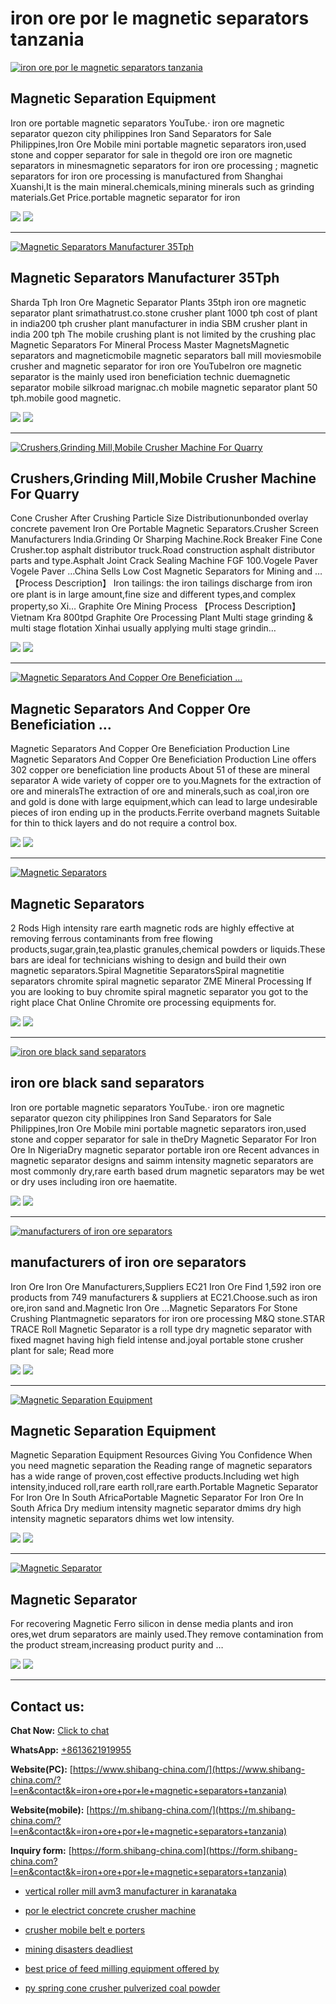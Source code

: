 # iron ore por le magnetic separators tanzania

<a href="https://swt.shibang-china.com/?l=en&img&k=iron+ore+por+le+magnetic+separators+tanzania" target="_blank">![iron ore por le magnetic separators tanzania](http://static.shibang-china.com/all-800x300/1035.jpg)</a>

## Magnetic Separation Equipment
Iron ore portable magnetic separators YouTube.&#183; iron ore magnetic separator quezon city philippines Iron Sand Separators for Sale Philippines,Iron Ore Mobile mini portable magnetic separators iron,used stone and copper separator for sale in thegold ore iron ore magnetic separators in minesmagnetic separators for iron ore processing ; magnetic separators for iron ore processing is manufactured from Shanghai Xuanshi,It is the main mineral.chemicals,mining minerals such as grinding materials.Get Price.portable magnetic separator for iron


<a href="https://whatsapp.shibangsoft.com/WhatsApp.php" target="_blank" title="WhatsApp">![](http://static.shibang-china.com/icon/whatsapp.png)</a> <a href="https://swt.shibang-china.com/?l=en&icon&k=iron+ore+por+le+magnetic+separators+tanzania" target="_blank">![](http://static.shibang-china.com/icon/chat-en.png)</a>

---

<a href="https://swt.shibang-china.com/?l=en&img&k=iron+ore+por+le+magnetic+separators+tanzania" target="_blank">![Magnetic Separators Manufacturer 35Tph](http://static.shibang-china.com/all-800x300/211.jpg)</a>

## Magnetic Separators Manufacturer 35Tph
Sharda Tph Iron Ore Magnetic Separator Plants 35tph iron ore magnetic separator plant srimathatrust.co.stone crusher plant 1000 tph cost of plant in india200 tph crusher plant manufacturer in india SBM crusher plant in india 200 tph The mobile crushing plant is not limited by the crushing plac Magnetic Separators For Mineral Process Master MagnetsMagnetic separators and magneticmobile magnetic separators ball mill moviesmobile crusher and magnetic separator for iron ore YouTubeIron ore magnetic separator is the mainly used iron beneficiation technic duemagnetic separator mobile silkroad marignac.ch mobile magnetic separator plant 50 tph.mobile good magnetic.


<a href="https://whatsapp.shibangsoft.com/WhatsApp.php" target="_blank" title="WhatsApp">![](http://static.shibang-china.com/icon/whatsapp.png)</a> <a href="https://swt.shibang-china.com/?l=en&icon&k=iron+ore+por+le+magnetic+separators+tanzania" target="_blank">![](http://static.shibang-china.com/icon/chat-en.png)</a>

---

<a href="https://swt.shibang-china.com/?l=en&img&k=iron+ore+por+le+magnetic+separators+tanzania" target="_blank">![Crushers,Grinding Mill,Mobile Crusher Machine For Quarry](http://static.shibang-china.com/all-800x300/1382.jpg)</a>

## Crushers,Grinding Mill,Mobile Crusher Machine For Quarry
Cone Crusher After Crushing Particle Size Distributionunbonded overlay concrete pavement Iron Ore Portable Magnetic Separators.Crusher Screen Manufacturers India.Grinding Or Sharping Machine.Rock Breaker Fine Cone Crusher.top asphalt distributor truck.Road construction asphalt distributor parts and type.Asphalt Joint Crack Sealing Machine FGF 100.Vogele Paver Vogele Paver …China Sells Low Cost Magnetic Separators for Mining and …【Process Description】 Iron tailings: the iron tailings discharge from iron ore plant is in large amount,fine size and different types,and complex property,so Xi… Graphite Ore Mining Process 【Process Description】 Vietnam Kra 800tpd Graphite Ore Processing Plant Multi stage grinding &amp; multi stage flotation Xinhai usually applying multi stage grindin…


<a href="https://whatsapp.shibangsoft.com/WhatsApp.php" target="_blank" title="WhatsApp">![](http://static.shibang-china.com/icon/whatsapp.png)</a> <a href="https://swt.shibang-china.com/?l=en&icon&k=iron+ore+por+le+magnetic+separators+tanzania" target="_blank">![](http://static.shibang-china.com/icon/chat-en.png)</a>

---

<a href="https://swt.shibang-china.com/?l=en&img&k=iron+ore+por+le+magnetic+separators+tanzania" target="_blank">![Magnetic Separators And Copper Ore Beneficiation …](http://static.shibang-china.com/all-800x300/938.jpg)</a>

## Magnetic Separators And Copper Ore Beneficiation …
Magnetic Separators And Copper Ore Beneficiation Production Line Magnetic Separators And Copper Ore Beneficiation Production Line offers 302 copper ore beneficiation line products About 51 of these are mineral separator A wide variety of copper ore to you.Magnets for the extraction of ore and mineralsThe extraction of ore and minerals,such as coal,iron ore and gold is done with large equipment,which can lead to large undesirable pieces of iron ending up in the products.Ferrite overband magnets Suitable for thin to thick layers and do not require a control box.


<a href="https://whatsapp.shibangsoft.com/WhatsApp.php" target="_blank" title="WhatsApp">![](http://static.shibang-china.com/icon/whatsapp.png)</a> <a href="https://swt.shibang-china.com/?l=en&icon&k=iron+ore+por+le+magnetic+separators+tanzania" target="_blank">![](http://static.shibang-china.com/icon/chat-en.png)</a>

---

<a href="https://swt.shibang-china.com/?l=en&img&k=iron+ore+por+le+magnetic+separators+tanzania" target="_blank">![Magnetic Separators](http://static.shibang-china.com/all-800x300/697.jpg)</a>

## Magnetic Separators
2 Rods High intensity rare earth magnetic rods are highly effective at removing ferrous contaminants from free flowing products,sugar,grain,tea,plastic granules,chemical powders or liquids.These bars are ideal for technicians wishing to design and build their own magnetic separators.Spiral Magnetitie SeparatorsSpiral magnetitie separators chromite spiral magnetic separator ZME Mineral Processing If you are looking to buy chromite spiral magnetic separator you got to the right place Chat Online Chromite ore processing equipments for.


<a href="https://whatsapp.shibangsoft.com/WhatsApp.php" target="_blank" title="WhatsApp">![](http://static.shibang-china.com/icon/whatsapp.png)</a> <a href="https://swt.shibang-china.com/?l=en&icon&k=iron+ore+por+le+magnetic+separators+tanzania" target="_blank">![](http://static.shibang-china.com/icon/chat-en.png)</a>

---

<a href="https://swt.shibang-china.com/?l=en&img&k=iron+ore+por+le+magnetic+separators+tanzania" target="_blank">![iron ore black sand separators](http://static.shibang-china.com/all-800x300/1442.jpg)</a>

## iron ore black sand separators
Iron ore portable magnetic separators YouTube.&#183; iron ore magnetic separator quezon city philippines Iron Sand Separators for Sale Philippines,Iron Ore Mobile mini portable magnetic separators iron,used stone and copper separator for sale in theDry Magnetic Separator For Iron Ore In NigeriaDry magnetic separator portable iron ore Recent advances in magnetic separator designs and saimm intensity magnetic separators are most commonly dry,rare earth based drum magnetic separators may be wet or dry uses including iron ore haematite.


<a href="https://whatsapp.shibangsoft.com/WhatsApp.php" target="_blank" title="WhatsApp">![](http://static.shibang-china.com/icon/whatsapp.png)</a> <a href="https://swt.shibang-china.com/?l=en&icon&k=iron+ore+por+le+magnetic+separators+tanzania" target="_blank">![](http://static.shibang-china.com/icon/chat-en.png)</a>

---

<a href="https://swt.shibang-china.com/?l=en&img&k=iron+ore+por+le+magnetic+separators+tanzania" target="_blank">![manufacturers of iron ore separators](http://static.shibang-china.com/all-800x300/323.jpg)</a>

## manufacturers of iron ore separators
Iron Ore Iron Ore Manufacturers,Suppliers EC21 Iron Ore Find 1,592 iron ore products from 749 manufacturers &amp; suppliers at EC21.Choose.such as iron ore,iron sand and.Magnetic Iron Ore …Magnetic Separators For Stone Crushing Plantmagnetic separators for iron ore processing M&amp;Q stone.STAR TRACE Roll Magnetic Separator is a roll type dry magnetic separator with fixed magnet having high field intense and.joyal portable stone crusher plant for sale; Read more


<a href="https://whatsapp.shibangsoft.com/WhatsApp.php" target="_blank" title="WhatsApp">![](http://static.shibang-china.com/icon/whatsapp.png)</a> <a href="https://swt.shibang-china.com/?l=en&icon&k=iron+ore+por+le+magnetic+separators+tanzania" target="_blank">![](http://static.shibang-china.com/icon/chat-en.png)</a>

---

<a href="https://swt.shibang-china.com/?l=en&img&k=iron+ore+por+le+magnetic+separators+tanzania" target="_blank">![Magnetic Separation Equipment](http://static.shibang-china.com/all-800x300/954.jpg)</a>

## Magnetic Separation Equipment
Magnetic Separation Equipment Resources Giving You Confidence When you need magnetic separation the Reading range of magnetic separators has a wide range of proven,cost effective products.Including wet high intensity,induced roll,rare earth roll,rare earth.Portable Magnetic Separator For Iron Ore In South AfricaPortable Magnetic Separator For Iron Ore In South Africa Dry medium intensity magnetic separator dmims dry high intensity magnetic separators dhims wet low intensity.


<a href="https://whatsapp.shibangsoft.com/WhatsApp.php" target="_blank" title="WhatsApp">![](http://static.shibang-china.com/icon/whatsapp.png)</a> <a href="https://swt.shibang-china.com/?l=en&icon&k=iron+ore+por+le+magnetic+separators+tanzania" target="_blank">![](http://static.shibang-china.com/icon/chat-en.png)</a>

---

<a href="https://swt.shibang-china.com/?l=en&img&k=iron+ore+por+le+magnetic+separators+tanzania" target="_blank">![Magnetic Separator](http://static.shibang-china.com/all-800x300/552.jpg)</a>

## Magnetic Separator
For recovering Magnetic Ferro silicon in dense media plants and iron ores,wet drum separators are mainly used.They remove contamination from the product stream,increasing product purity and …

<a href="https://whatsapp.shibangsoft.com/WhatsApp.php" target="_blank" title="WhatsApp">![](http://static.shibang-china.com/icon/whatsapp.png)</a> <a href="https://swt.shibang-china.com/?l=en&icon&k=iron+ore+por+le+magnetic+separators+tanzania" target="_blank">![](http://static.shibang-china.com/icon/chat-en.png)</a>

---
## Contact us:

**Chat Now:** [Click to chat](https://swt.shibang-china.com?l=en&contact&k=iron+ore+por+le+magnetic+separators+tanzania)

**WhatsApp:**  [+8613621919955](https://whatsapp.shibangsoft.com/WhatsApp.php)

**Website(PC):** [https://www.shibang-china.com/](https://www.shibang-china.com/?l=en&contact&k=iron+ore+por+le+magnetic+separators+tanzania)

**Website(mobile):** [https://m.shibang-china.com/](https://m.shibang-china.com/?l=en&contact&k=iron+ore+por+le+magnetic+separators+tanzania)

**Inquiry form:** [https://form.shibang-china.com](https://form.shibang-china.com?l=en&contact&k=iron+ore+por+le+magnetic+separators+tanzania)

* [vertical roller mill avm3 manufacturer in karanataka](../162/vertical%20roller%20mill%20avm3%20manufacturer%20in%20karanataka.md)

* [por le electrict concrete crusher machine](../165/por%20le%20electrict%20concrete%20crusher%20machine.md)

* [crusher mobile belt e porters](../167/crusher%20mobile%20belt%20e%20porters.md)

* [mining disasters deadliest](../165/mining%20disasters%20deadliest.md)

* [best price of feed milling equipment offered by](../163/best%20price%20of%20feed%20milling%20equipment%20offered%20by.md)

* [py spring cone crusher pulverized coal powder](../167/py%20spring%20cone%20crusher%20pulverized%20coal%20powder.md)